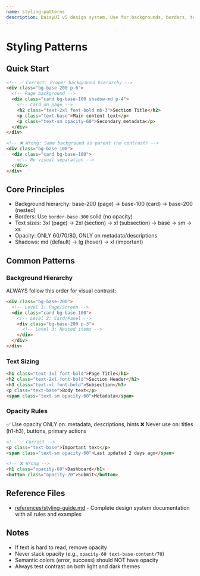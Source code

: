 ```yaml
---
name: styling-patterns
description: DaisyUI v5 design system. Use for backgrounds, borders, text sizes, opacity, semantic colors, and spacing.
---
```


# Styling Patterns

## Quick Start

```html
<!-- ✅ Correct: Proper background hierarchy -->
<div class="bg-base-200 p-6">
  <!-- Page background -->
  <div class="card bg-base-100 shadow-md p-4">
    <!-- Card on page -->
    <h2 class="text-2xl font-bold mb-3">Section Title</h2>
    <p class="text-base">Main content text</p>
    <p class="text-sm opacity-60">Secondary metadata</p>
  </div>
</div>

<!-- ❌ Wrong: Same background as parent (no contrast) -->
<div class="bg-base-100">
  <div class="card bg-base-100">
    <!-- No visual separation -->
  </div>
</div>
```

## Core Principles

- Background hierarchy: base-200 (page) → base-100 (card) → base-200 (nested)
- Borders: Use `border-base-300` solid (no opacity)
- Text sizes: 3xl (page) → 2xl (section) → xl (subsection) → base → sm → xs
- Opacity: ONLY 60/70/80, ONLY on metadata/descriptions
- Shadows: md (default) → lg (hover) → xl (important)

## Common Patterns

### Background Hierarchy

ALWAYS follow this order for visual contrast:

```html
<div class="bg-base-200">
  <!-- Level 1: Page/Screen -->
  <div class="card bg-base-100">
    <!-- Level 2: Card/Panel -->
    <div class="bg-base-200 p-3">
      <!-- Level 3: Nested items -->
    </div>
  </div>
</div>
```

### Text Sizing

```html
<h1 class="text-3xl font-bold">Page Title</h1>
<h2 class="text-2xl font-bold">Section Header</h2>
<h3 class="text-xl font-bold">Subsection</h3>
<p class="text-base">Body text</p>
<span class="text-sm opacity-60">Metadata</span>
```

### Opacity Rules

✅ Use opacity ONLY on: metadata, descriptions, hints
❌ Never use on: titles (h1-h3), buttons, primary actions

```html
<!-- ✅ Correct -->
<p class="text-base">Important text</p>
<span class="text-sm opacity-60">Last updated 2 days ago</span>

<!-- ❌ Wrong -->
<h1 class="opacity-60">Dashboard</h1>
<button class="opacity-70">Submit</button>
```

## Reference Files

- [references/styling-guide.md](references/styling-guide.md) - Complete design system documentation with all rules and examples

## Notes

- If text is hard to read, remove opacity
- Never stack opacity (e.g., `opacity-60 text-base-content/70`)
- Semantic colors (error, success) should NOT have opacity
- Always test contrast on both light and dark themes
